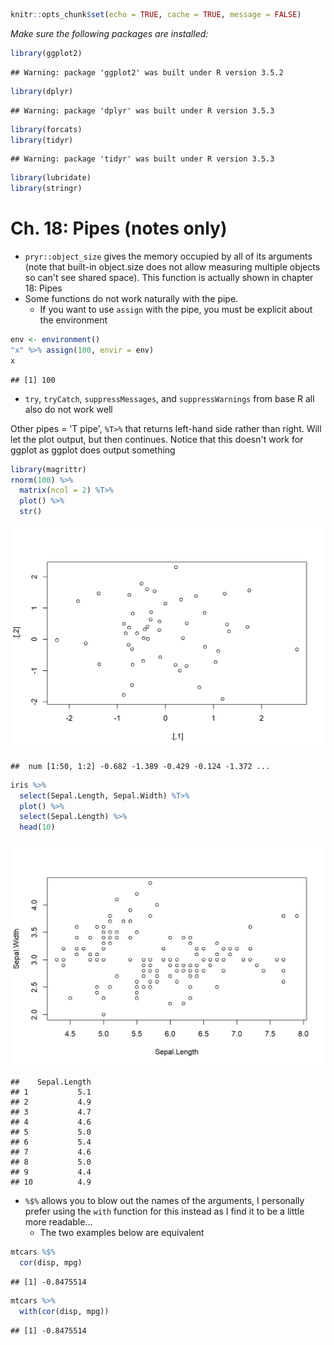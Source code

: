 

```r
knitr::opts_chunk$set(echo = TRUE, cache = TRUE, message = FALSE)
```

*Make sure the following packages are installed:*  

```r
library(ggplot2)
```

```
## Warning: package 'ggplot2' was built under R version 3.5.2
```

```r
library(dplyr)
```

```
## Warning: package 'dplyr' was built under R version 3.5.3
```

```r
library(forcats)
library(tidyr)
```

```
## Warning: package 'tidyr' was built under R version 3.5.3
```

```r
library(lubridate)
library(stringr)
```


# Ch. 18: Pipes (notes only)

* `pryr::object_size` gives the memory occupied by all of its arguments (note that built-in object.size does not allow measuring multiple objects so can't see shared space). This function is actually shown in chapter 18: Pipes
* Some functions do not work naturally with the pipe.
    + If you want to use `assign` with the pipe, you must be explicit about the environment


```r
env <- environment()
"x" %>% assign(100, envir = env)
x
```

```
## [1] 100
```

* `try`, `tryCatch`, `suppressMessages`, and `suppressWarnings` from base R all also do not work well

Other pipes = 'T pipe', `%T>%` that returns left-hand side rather than right.  Will let the plot output, but then continues.  Notice that this doesn't work for ggplot as ggplot does output something


```r
library(magrittr)
rnorm(100) %>%
  matrix(ncol = 2) %T>%
  plot() %>% 
  str()
```

<img src="18-pipes_files/figure-html/unnamed-chunk-3-1.png" width="672" />

```
##  num [1:50, 1:2] -0.682 -1.389 -0.429 -0.124 -1.372 ...
```

```r
iris %>% 
  select(Sepal.Length, Sepal.Width) %T>%  
  plot() %>% 
  select(Sepal.Length) %>% 
  head(10)
```

<img src="18-pipes_files/figure-html/unnamed-chunk-3-2.png" width="672" />

```
##    Sepal.Length
## 1           5.1
## 2           4.9
## 3           4.7
## 4           4.6
## 5           5.0
## 6           5.4
## 7           4.6
## 8           5.0
## 9           4.4
## 10          4.9
```

* `%$%` allows you to blow out the names of the arguments, I personally prefer using the `with` function for this instead as I find it to be a little more readable...
  + The two examples below are equivalent

```r
mtcars %$%
  cor(disp, mpg)
```

```
## [1] -0.8475514
```

```r
mtcars %>%
  with(cor(disp, mpg))
```

```
## [1] -0.8475514
```

